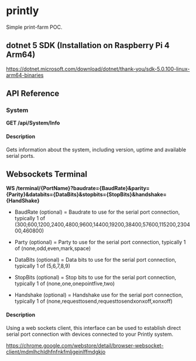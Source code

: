 # printly
Simple print-farm POC.

## dotnet 5 SDK (Installation on Raspberry Pi 4 Arm64)

https://dotnet.microsoft.com/download/dotnet/thank-you/sdk-5.0.100-linux-arm64-binaries

## API Reference

### System

**GET /api/System/Info**

#### Description

Gets information about the system, including version, uptime and available serial ports.

## Websockets Terminal

**WS /terminal/{PortName}?baudrate={BaudRate}&parity={Parity}&databits={DataBits}&stopbits={StopBits}&handshake={HandShake}**

- BaudRate (optional) = Baudrate to use for the serial port connection, typically 1 of (300,600,1200,2400,4800,9600,14400,19200,38400,57600,115200,230400,460800)

- Party (optional) = Party to use for the serial port connection, typically 1 of (none,odd,even,mark,space)

- DataBits (optional) = Data bits to use for the serial port connection, typically 1 of (5,6,7,8,9)

- StopBits (optional) = Stop bits to use for the serial port connection, typically 1 of (none,one,onepointfive,two)

- Handshake (optional) = Handshake use for the serial port connection, typically 1 of (none,requesttosend,requesttosendxonxoff,xonxoff)

#### Description

Using a web sockets client, this interface can be used to establish direct serial port connection with devices connected to your Printly system.

https://chrome.google.com/webstore/detail/browser-websocket-client/mdmlhchldhfnfnkfmljgeinlffmdgkjo